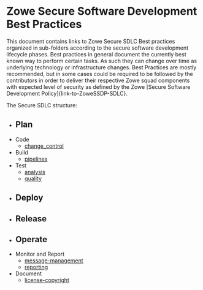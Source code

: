 # Zowe Secure Software Development Best Practices

This document contains links to Zowe Secure SDLC Best practices organized in sub-folders according to the secure software development lifecycle phases.
Best practices in general document the currently best known way to perform certain tasks. As such they can change over time as underlying technology or infrastructure changes.
Best Practices are mostly recommended, but in some cases could be required to be followed by the contributors in order to 
deliver their respective Zowe squad components with expected level of security as defined by the Zowe [Secure Software Development Policy]{link-to-ZoweSSDP-SDLC}.

The Secure SDLC structure:

- Plan
  - 
- Code
  - [change_control](Code/change_control.md)
- Build
  - [pipelines](Build/pipelines.md)
- Test
  - [analysis](Test/analysis.md)
  - [quality](Test/quality.md)
- Deploy
  - 
- Release
  - 
- Operate
  - 
- Monitor and Report
  - [message-management](Monitor-and-Report/message-management.md)
  - [reporting](Monitor-and-Report/reporting.md)
- Document
  - [license-copyright](Document/license-copyright.md)
